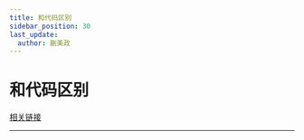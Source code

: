 ```yaml
---
title: 和代码区别
sidebar_position: 30
last_update:
  author: 蒯美政
---
```


# 和代码区别

[相关链接](https://origami.design/tutorials/getting-started/coming-from-code)

---
